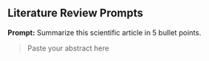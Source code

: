 ## Literature Review Prompts

**Prompt:**
Summarize this scientific article in 5 bullet points.
> Paste your abstract here
